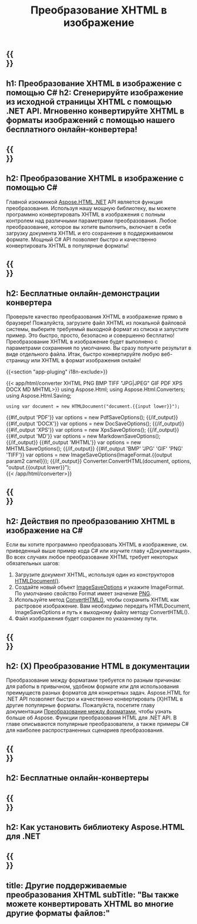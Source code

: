 ﻿---
translation: true
template: /templates/_template-conversion-child.md
title: Преобразование XHTML в изображение
description: Преобразование XHTML в изображение на C#. Легко используйте API преобразователя в ASP.NET или любом приложении .NET. Попробуйте онлайн XHTML to Image Converter бесплатно!
url: /net/conversion/xhtml-to-image/
family: html
platformtag: net
feature: conversion
informat: XHTML
outformat: Image
otherformats: PDF DOCX XPS GIF JPEG PNG TIFF BMP HTML MHTML MD
---

{{<section banner>}}
---
h1: Преобразование XHTML в изображение с помощью C#
h2: Сгенерируйте изображение из исходной страницы XHTML с помощью .NET API. Мгновенно конвертируйте XHTML в форматы изображений с помощью нашего бесплатного онлайн-конвертера!
---

{{<section overview>}}
---
h2: Преобразование XHTML в изображение с помощью C#
---

Главной изюминкой [Aspose.HTML .NET](https://products.aspose.com/html/net/) API является функция преобразования. Используя нашу мощную библиотеку, вы можете программно конвертировать XHTML в изображения с полным контролем над различными параметрами преобразования. Любое преобразование, которое вы хотите выполнить, включает в себя загрузку документа XHTML и его сохранение в поддерживаемом формате. Мощный C# API позволяет быстро и качественно конвертировать XHTML в популярные форматы!

{{<section demos>}}
---
h2: Бесплатные онлайн-демонстрации конвертера
---

Проверьте качество преобразования XHTML в изображение прямо в браузере! Пожалуйста, загрузите файл XHTML из локальной файловой системы, выберите требуемый выходной формат из списка и запустите пример. Это быстро, просто, безопасно и совершенно бесплатно! Преобразование XHTML в изображение будет выполнено с параметрами сохранения по умолчанию. Вы сразу получите результат в виде отдельного файла. Итак, быстро конвертируйте любую веб-страницу или XHTML в формат изображения онлайн!

{{<section "app-pluging" i18n-exclude>}}

{{< app/html/converter XHTML PNG BMP TIFF "JPG|JPEG" GIF PDF XPS DOCX MD MHTML>}}
using Aspose.Html;
using Aspose.Html.Converters;
using Aspose.Html.Saving;

    using var document = new HTMLDocument("document.{{input lower}}");
{{#if_output 'PDF'}}
    var options = new PdfSaveOptions();
{{/if_output}}
{{#if_output 'DOCX'}}
    var options = new DocSaveOptions();
{{/if_output}}
{{#if_output 'XPS'}}
    var options = new XpsSaveOptions();
{{/if_output}}
{{#if_output 'MD'}}
    var options = new MarkdownSaveOptions();
{{/if_output}}
{{#if_output 'MHTML'}}
    var options = new MHTMLSaveOptions();
{{/if_output}}
{{#if_output 'BMP' 'JPG' 'GIF' 'PNG' 'TIFF'}}
    var options = new ImageSaveOptions(ImageFormat.{{output param2 camel}});
{{/if_output}}
    Converter.ConvertHTML(document, options, "output.{{output lower}}");   
{{< /app/html/converter>}} 


{{<section steps>}}
---
h2: Действия по преобразованию XHTML в изображение на C#
---

Если вы хотите программно преобразовать XHTML в изображение, см. приведенный выше пример кода C# или изучите главу «Документация». Во всех случаях любое преобразование XHTML требует некоторых обязательных шагов:
1. Загрузите документ XHTML, используя один из конструкторов [HTMLDocument()](https://apireference.aspose.com/html/net/aspose.html/htmldocument).
1. Создайте новый объект [ImageSaveOptions](https://apireference.aspose.com/html/net/aspose.html.saving/imagesaveoptions) и укажите ImageFormat. По умолчанию свойство Format имеет значение [PNG](https://apireference.aspose.com/html/net/aspose.html.rendering.image/imageformat).
1. Используйте метод [ConvertHTML()](https://apireference.aspose.com/html/net/aspose.html.converters/converter/converthtml/), чтобы сохранить XHTML как растровое изображение. Вам необходимо передать HTMLDocument, ImageSaveOptions и путь к выходному файлу методу ConvertHTML().
1. Файл изображения будет сохранен по указанному пути.




{{<section documentation>}}
---
h2: (X) Преобразование HTML в документации
---

Преобразование между форматами требуется по разным причинам: для работы в привычном, удобном формате или для использования преимуществ разных форматов для конкретных задач. Aspose.HTML for .NET API позволяет быстро и качественно конвертировать (X)HTML в другие популярные форматы. Пожалуйста, посетите главу документации <a href="https://docs.aspose.com/html/net/converting-between-formats/" target="_blank">Преобразование между форматами</a>, чтобы узнать больше об Aspose. Функции преобразования HTML для .NET API. В главе описываются популярные преобразователи, а также примеры C# для наиболее распространенных сценариев преобразования.

{{<section online-converters>}}
---
h2: Бесплатные онлайн-конвертеры
---

{{<section get-started>}}
---
h2: Как установить библиотеку Aspose.HTML для .NET
---

{{<section other-conversions>}}
---
title: Другие поддерживаемые преобразования XHTML
subTitle: "Вы также можете конвертировать XHTML во многие другие форматы файлов:"
---